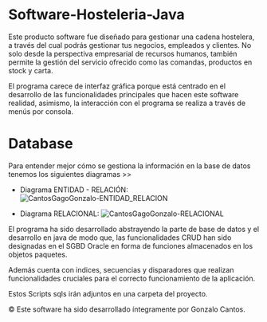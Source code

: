# Software-Hosteleria-Java
Este producto software fue diseñado para gestionar una cadena hostelera, a través del cual podrás gestionar tus negocios, empleados y clientes. No solo desde la perspectiva empresarial de recursos humanos, también permite la gestión del servicio ofrecido como las comandas, productos en stock y carta.

El programa carece de interfaz gráfica porque está centrado en el desarrollo de las funcionalidades principales que hacen este software realidad, asimismo, la interacción con el programa se realiza a través de menús por consola.

# Database

Para entender mejor cómo se gestiona la información en la base de datos tenemos los siguientes diagramas >>

- Diagrama ENTIDAD - RELACIÓN:
![CantosGagoGonzalo-ENTIDAD_RELACION](https://user-images.githubusercontent.com/57359637/156929834-385ace52-7908-4a50-9dc5-f9006ab46992.png)

- Diagrama RELACIONAL: 
![CantosGagoGonzalo-RELACIONAL](https://user-images.githubusercontent.com/57359637/156929900-2ac4205b-5357-4893-a633-88aeddb33d49.png)

El programa ha sido desarrollado abstrayendo la parte de base de datos y el desarrollo en java de modo que, las funcionalidades CRUD han sido designadas en el SGBD Oracle en forma de funciones almacenados en los objetos paquetes.

Además cuenta con indices, secuencias y disparadores que realizan funcionalidades cruciales para el correcto funcionamiento de la aplicación.

Estos Scripts sqls irán adjuntos en una carpeta del proyecto.

© Este software ha sido desarrollado íntegramente por Gonzalo Cantos.
